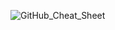 ![GitHub_Cheat_Sheet](https://user-images.githubusercontent.com/112846188/205500139-09fa059d-990d-48f1-9864-d01642a3acaf.png)
